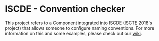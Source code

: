 # ISCDE - Convention checker

This project refers to a Component integrated into ISCDE (ISCTE 2018's project) that allows someone to configure naming conventions. For more information on this and some examples, please check out our [wiki](https://github.com/DavidSilva77532/pa-iscde-77532/wiki).
